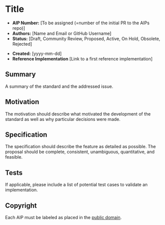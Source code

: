 
# Title
<!-- The title needs to be concise and clear -->

- **AIP Number:** [To be assigned (=number of the initial PR to the AIPs repo)]
- **Authors:** [Name and Email or GitHub Username]
- **Status:** [Draft, Community Review, Proposed, Active, On Hold, Obsolete, Rejected]
<!-- All new proposals should be set to Draft -->
- **Created:** [yyyy-mm-dd]
- **Reference Implementation** [Link to a first reference implementation]

## Summary

A summary of the standard and the addressed issue.

## Motivation

The motivation should describe what motivated the development of the standard as well as why
particular decisions were made.

## Specification

The specification should describe the feature as detailed as possible. The proposal should be
complete, consistent, unambiguous, quantitative, and feasible.

## Tests

If applicable, please include a list of potential test cases to validate an implementation.

## Copyright

Each AIP must be labeled as placed in the
[public domain](https://creativecommons.org/publicdomain/zero/1.0/).
